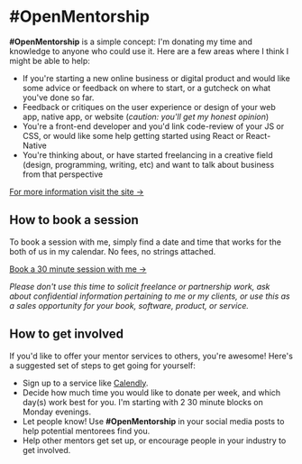 # #OpenMentorship

**#OpenMentorship** is a simple concept: I'm donating my time and knowledge to anyone who could use it. Here are a few areas where I think I might be able to help:

- If you're starting a new online business or digital product and would like some advice or feedback on where to start, or a gutcheck on what you've done so far.
- Feedback or critiques on the user experience or design of your web app, native app, or website (_caution: you'll get my honest opinion_)
- You're a front-end developer and you'd link code-review of your JS or CSS, or would like some help getting started using React or React-Native
- You're thinking about, or have started freelancing in a creative field (design, programming, writing, etc) and want to talk about business from that perspective


[For more information visit the site &rarr;](http://christiannaths.com/open-mentorship/)

## How to book a session

To book a session with me, simply find a date and time that works for the both of us in my calendar. No fees, no strings attached.

[Book a 30 minute session with me &rarr;](https://calendly.com/christiannaths/open-mentorship-30-mins)

*Please don't use this time to solicit freelance or partnership work, ask about confidential information pertaining to me or my clients, or use this as a sales opportunity for your book, software, product, or service.*

## How to get involved

If you'd like to offer your mentor services to others, you're awesome! Here's a suggested set of steps to get going for yourself:

* Sign up to a service like [Calendly](https://calendly.com/).
* Decide how much time you would like to donate per week, and which day(s) work best for you. I'm starting with 2 30 minute blocks on Monday evenings.
* Let people know! Use **#OpenMentorship** in your social media posts to help potential mentorees find you.
* Help other mentors get set up, or encourage people in your industry to get involved.
